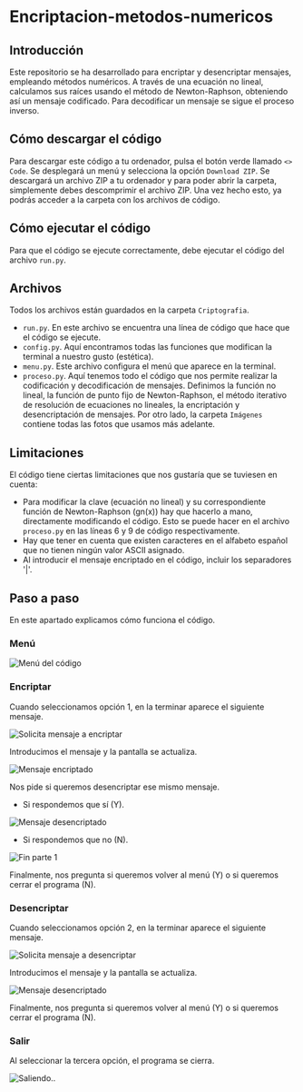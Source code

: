 # Encriptacion-metodos-numericos

## Introducción 
Este repositorio se ha desarrollado para encriptar y desencriptar mensajes, empleando métodos numéricos. A través de una ecuación no lineal, calculamos sus raíces usando el método de Newton-Raphson, obteniendo así un mensaje codificado. Para decodificar un mensaje se sigue el proceso inverso. 

## Cómo descargar el código
Para descargar este código a tu ordenador, pulsa el botón verde llamado `<> Code`. Se desplegará un menú y selecciona la opción `Download ZIP`. Se descargará un archivo ZIP a tu ordenador y para poder abrir la carpeta, simplemente debes descomprimir el archivo ZIP. Una vez hecho esto, ya podrás acceder a la carpeta con los archivos de código.

## Cómo ejecutar el código
Para que el código se ejecute correctamente, debe ejecutar el código del archivo `run.py`.

## Archivos
Todos los archivos están guardados en la carpeta `Criptografia`.
- `run.py`. En este archivo se encuentra una línea de código que hace que el código se ejecute.
- `config.py`. Aquí encontramos todas las funciones que modifican la terminal a nuestro gusto (estética).
- `menu.py`. Este archivo configura el menú que aparece en la terminal.
- `proceso.py`. Aquí tenemos todo el código que nos permite realizar la codificación y decodificación de mensajes. Definimos la función no lineal, la función de punto fijo de Newton-Raphson, el método iterativo de resolución de ecuaciones no lineales, la encriptación y desencriptación de mensajes.
Por otro lado, la carpeta `Imágenes` contiene todas las fotos que usamos más adelante.

## Limitaciones
El código tiene ciertas limitaciones que nos gustaría que se tuviesen en cuenta:
- Para modificar la clave (ecuación no lineal) y su correspondiente función de Newton-Raphson (gn(x)) hay que hacerlo a mano, directamente modificando el código. Esto se puede hacer en el archivo `proceso.py` en las líneas 6 y 9 de código respectivamente.
- Hay que tener en cuenta que existen caracteres en el alfabeto español que no tienen ningún valor ASCII asignado.
- Al introducir el mensaje encriptado en el código, incluir los separadores '|'.

## Paso a paso
En este apartado explicamos cómo funciona el código.

### Menú
![Menú del código](https://raw.githubusercontent.com/crltsnch/Encriptacion-metodos-numericos/master/Imágenes/metodos_paso1.png)

### Encriptar
Cuando seleccionamos opción 1, en la terminar aparece el siguiente mensaje.

![Solicita mensaje a encriptar](https://raw.githubusercontent.com/crltsnch/Encriptacion-metodos-numericos/master/Imágenes/1-mensaje.png)

Introducimos el mensaje y la pantalla se actualiza.

![Mensaje encriptado](https://raw.githubusercontent.com/crltsnch/Encriptacion-metodos-numericos/master/Imágenes/1-encriptado.png)

Nos pide si queremos desencriptar ese mismo mensaje.

- Si respondemos que sí (Y).

![Mensaje desencriptado](https://raw.githubusercontent.com/crltsnch/Encriptacion-metodos-numericos/master/Imágenes/1-desencriptar_Y.png)

- Si respondemos que no (N).

![Fin parte 1](https://raw.githubusercontent.com/crltsnch/Encriptacion-metodos-numericos/master/Imágenes/1-desencriptar_N.png)

Finalmente, nos pregunta si queremos volver al menú (Y) o si queremos cerrar el programa (N). 

### Desencriptar
Cuando seleccionamos opción 2, en la terminar aparece el siguiente mensaje.

![Solicita mensaje a desencriptar](https://raw.githubusercontent.com/crltsnch/Encriptacion-metodos-numericos/master/Imágenes/2-mensaje.png)

Introducimos el mensaje y la pantalla se actualiza.

![Mensaje desencriptado](https://raw.githubusercontent.com/crltsnch/Encriptacion-metodos-numericos/master/Imágenes/2-desencriptado.png)

Finalmente, nos pregunta si queremos volver al menú (Y) o si queremos cerrar el programa (N). 

### Salir
Al seleccionar la tercera opción, el programa se cierra.

![Saliendo..](https://raw.githubusercontent.com/crltsnch/Encriptacion-metodos-numericos/master/Imágenes/3.png)
